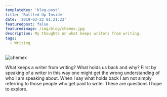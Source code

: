 ```yaml
---
templateKey: 'blog-post'
title: 'Bottled Up Inside'
date: '2019-03-22 01:21:23'
featuredpost: false
featuredimage: /img/blog/chemex.jpg
description: My thoughts on what keeps writers from writing.
tags:
  - Writing
---
```


![chemex](/img/chemex.jpg)

What keeps a writer from writing? What holds us back and why? First by speaking of a writer in this way one might get the wrong understanding of who I am speaking about. When I say what holds back I am not simply referring to those people who get paid to write. These are questions I hope to explore.

